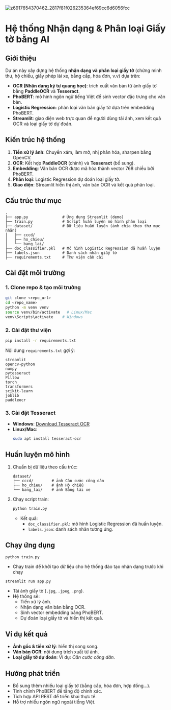 ![z6917654370462_2817f81f026235364ef69cc6d6056fcc](https://github.com/user-attachments/assets/2468521f-38b0-4b43-a4b4-cd75490dfb1d)
# Hệ thống Nhận dạng & Phân loại Giấy tờ bằng AI

## Giới thiệu
Dự án này xây dựng hệ thống **nhận dạng và phân loại giấy tờ** (chứng minh thư, hộ chiếu, giấy phép lái xe, bằng cấp, hóa đơn, v.v) dựa trên:

- **OCR (Nhận dạng ký tự quang học)**: trích xuất văn bản từ ảnh giấy tờ bằng **PaddleOCR** và **Tesseract**.  
- **PhoBERT**: mô hình ngôn ngữ tiếng Việt để sinh vector đặc trưng cho văn bản.  
- **Logistic Regression**: phân loại văn bản giấy tờ dựa trên embedding PhoBERT.  
- **Streamlit**: giao diện web trực quan để người dùng tải ảnh, xem kết quả OCR và loại giấy tờ dự đoán.

## Kiến trúc hệ thống
1. **Tiền xử lý ảnh**: Chuyển xám, làm mờ, nhị phân hóa, sharpen bằng OpenCV.  
2. **OCR**: Kết hợp **PaddleOCR** (chính) và **Tesseract** (bổ sung).  
3. **Embedding**: Văn bản OCR được mã hóa thành vector 768 chiều bởi PhoBERT.  
4. **Phân loại**: Logistic Regression dự đoán loại giấy tờ.  
5. **Giao diện**: Streamlit hiển thị ảnh, văn bản OCR và kết quả phân loại.

## Cấu trúc thư mục
```
.
├── app.py               # Ứng dụng Streamlit (demo)
├── train.py             # Script huấn luyện mô hình phân loại
├── dataset/             # Dữ liệu huấn luyện (ảnh chia theo thư mục nhãn)
│   ├── cccd/
│   ├── ho_chieu/
│   └── bang_lai/
├── doc_classifier.pkl   # Mô hình Logistic Regression đã huấn luyện
├── labels.json          # Danh sách nhãn giấy tờ
├── requirements.txt     # Thư viện cần cài
```

## Cài đặt môi trường
### 1. Clone repo & tạo môi trường
```bash
git clone <repo_url>
cd <repo_name>
python -m venv venv
source venv/bin/activate   # Linux/Mac
venv\Scripts\activate    # Windows
```

### 2. Cài đặt thư viện
```bash
pip install -r requirements.txt
```

Nội dung `requirements.txt` gợi ý:
```
streamlit
opencv-python
numpy
pytesseract
Pillow
torch
transformers
scikit-learn
joblib
paddleocr
```

### 3. Cài đặt Tesseract
- **Windows**: [Download Tesseract OCR](https://github.com/UB-Mannheim/tesseract/wiki)  
- **Linux/Mac**:  
  ```bash
  sudo apt install tesseract-ocr
  ```

## Huấn luyện mô hình
1. Chuẩn bị dữ liệu theo cấu trúc:
   ```
   dataset/
   ├── cccd/        # ảnh Căn cước công dân
   ├── ho_chieu/    # ảnh Hộ chiếu
   └── bang_lai/    # ảnh Bằng lái xe
   ```

2. Chạy script train:
   ```bash
   python train.py
   ```
   - Kết quả:
     - `doc_classifier.pkl`: mô hình Logistic Regression đã huấn luyện.
     - `labels.json`: danh sách nhãn tương ứng.

## Chạy ứng dụng
```bash
python train.py
```
- Chạy train để khởi tạo dữ liệu cho hệ thống đào tạo nhận dạng trước khi chạy
```
streamlit run app.py
```

- Tải ảnh giấy tờ (`.jpg`, `.jpeg`, `.png`).  
- Hệ thống sẽ:
  - Tiền xử lý ảnh.  
  - Nhận dạng văn bản bằng OCR.  
  - Sinh vector embedding bằng PhoBERT.  
  - Dự đoán loại giấy tờ và hiển thị kết quả.  

## Ví dụ kết quả
- **Ảnh gốc & tiền xử lý**: hiển thị song song.  
- **Văn bản OCR**: nội dung trích xuất từ ảnh.  
- **Loại giấy tờ dự đoán**: Ví dụ: *Căn cước công dân*.

## Hướng phát triển
- Bổ sung thêm nhiều loại giấy tờ (bằng cấp, hóa đơn, hợp đồng...).  
- Tinh chỉnh PhoBERT để tăng độ chính xác.  
- Tích hợp API REST để triển khai thực tế.  
- Hỗ trợ nhiều ngôn ngữ ngoài tiếng Việt.  

